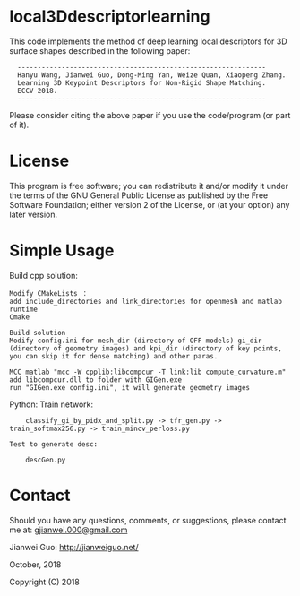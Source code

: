 # local3Ddescriptorlearning

This code implements the method of deep learning local descriptors for 3D surface shapes described in the following paper:

      --------------------------------------------------------------
      Hanyu Wang, Jianwei Guo, Dong-Ming Yan, Weize Quan, Xiaopeng Zhang. 
      Learning 3D Keypoint Descriptors for Non-Rigid Shape Matching. 
      ECCV 2018.
      --------------------------------------------------------------
      
Please consider citing the above paper if you use the code/program (or part of it). 

# License

This program is free software; you can redistribute it and/or modify it under the terms of the
GNU General Public License as published by the Free Software Foundation; either version 2 of 
the License, or (at your option) any later version. 

# Simple Usage

Build cpp solution:

	Modify CMakeLists ：
	add include_directories and link_directories for openmesh and matlab runtime
	Cmake
	
	Build solution
	Modify config.ini for mesh_dir (directory of OFF models) gi_dir (directory of geometry images) and kpi_dir (directory of key points, you can skip it for dense matching) and other paras.
	
	MCC matlab "mcc -W cpplib:libcompcur -T link:lib compute_curvature.m"
	add libcompcur.dll to folder with GIGen.exe
	run "GIGen.exe config.ini", it will generate geometry images
	
Python:
	Train network:

		classify_gi_by_pidx_and_split.py -> tfr_gen.py -> train_softmax256.py -> train_mincv_perloss.py
		
	Test to generate desc:
	
		descGen.py

# Contact
Should you have any questions, comments, or suggestions, please contact me at: 
gjianwei.000@gmail.com

Jianwei Guo: http://jianweiguo.net/

October, 2018

Copyright (C) 2018 
